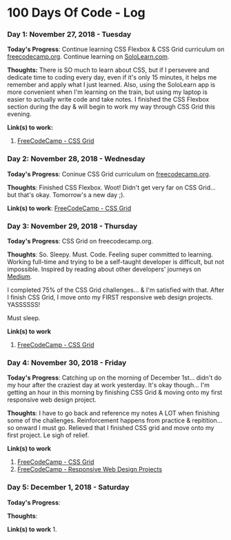 # 100 Days Of Code - Log

### Day 1: November 27, 2018 - Tuesday

**Today's Progress**: Continue learning CSS Flexbox & CSS Grid curriculum on [freecodecamp.org](https://www.freecodecamp.org).
Continue learning on [SoloLearn.com](https://www.sololearn.com). 

**Thoughts:** There is SO much to learn about CSS, but if I persevere and dedicate time to coding every day, even if it's only 15 minutes, it helps me remember and apply what I just learned. Also, using the SoloLearn app is more convenient when I'm learning on the train, but using my laptop is easier to actually write code and take notes. I finished the CSS Flexbox section during the day & will begin to work my way through CSS Grid this evening. 

**Link(s) to work:** 
1. [FreeCodeCamp - CSS Grid](https://learn.freecodecamp.org/responsive-web-design/css-grid)

### Day 2: November 28, 2018 - Wednesday

**Today's Progress**: Coninue CSS Grid curriculum on [freecodecamp.org](https://www.freecodecamp.org).

**Thoughts**: Finished CSS Flexbox. Woot! Didn't get very far on CSS Grid... but that's okay. Tomorrow's a new day ;). 

**Link(s) to work**: [FreeCodeCamp - CSS Grid](https://learn.freecodecamp.org/responsive-web-design/css-grid)


### Day 3: November 29, 2018 - Thursday

**Today's Progress**: CSS Grid on freecodecamp.org. 

**Thoughts**: So. Sleepy. Must. Code. Feeling super committed to learning. Working full-time and trying to be a self-taught developer is difficult, but not impossible. Inspired by reading about other developers' journeys on [Medium](https://medium.freecodecamp.org/how-i-landed-a-full-stack-developer-job-without-a-tech-degree-or-work-experience-6add97be2051?source=email-5e0746fca25d-1543503274724-digest.reader------0-59------------------7fc307b3_0aa9_4151_9f87_9be57a255846-1&sectionName=top&gi=a00f26e00f51). 

I completed 75% of the CSS Grid challenges... & I'm satisfied with that. After I finish CSS Grid, I move onto my FIRST responsive web design projects. YASSSSSS!

Must sleep.

**Link(s) to work**
1. [FreeCodeCamp - CSS Grid](https://learn.freecodecamp.org/responsive-web-design/css-grid)

### Day 4: November 30, 2018 - Friday

**Today's Progress**: Catching up on the morning of December 1st... didn't do my hour after the craziest day at work yesterday. It's okay though... I'm getting an hour in this morning by finishing CSS Grid & moving onto my first responsive web design project. 

**Thoughts**: I have to go back and reference my notes A LOT when finishing some of the challenges. Reinforcement happens from practice & repitition... so onward I must go. Relieved that I finished CSS grid and move onto my first project. Le sigh of relief. 

**Link(s) to work**
1. [FreeCodeCamp - CSS Grid](https://learn.freecodecamp.org/responsive-web-design/css-grid)
2. [FreeCodeCamp - Responsive Web Design Projects](https://learn.freecodecamp.org/responsive-web-design/responsive-web-design-projects)

### Day 5: December 1, 2018 - Saturday

**Today's Progress**: 

**Thoughts**: 

**Link(s) to work**
1. 
